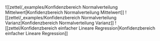![[zettel/_examples/Konfidenzbereich Normalverteilung Mittelwert|Konfidenzbereich Normalverteilung Mittelwert]]
![[zettel/_examples/Konfidenzbereich Normalverteilung Varianz|Konfidenzbereich Normalverteilung Varianz]]
![[zettel/Konfidenzbereich einfacher Lineare Regression|Konfidenzbereich einfacher Lineare Regression]]